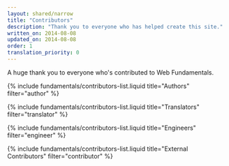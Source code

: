 ```yaml
---
layout: shared/narrow
title: "Contributors"
description: "Thank you to everyone who has helped create this site."
written_on: 2014-08-08
updated_on: 2014-08-08
order: 1
translation_priority: 0
---
```


<p class="center">A huge thank you to everyone who's contributed to Web Fundamentals.</p>

{% include fundamentals/contributors-list.liquid title="Authors" filter="author" %}

{% include fundamentals/contributors-list.liquid title="Translators" filter="translator" %}

{% include fundamentals/contributors-list.liquid title="Engineers" filter="engineer" %}

{% include fundamentals/contributors-list.liquid title="External Contributors" filter="contributor" %}
